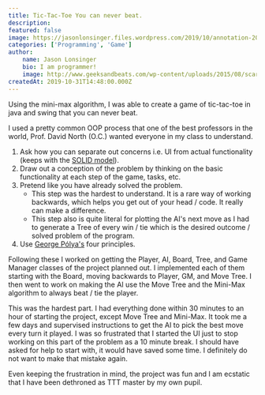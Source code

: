 ```yaml
---
title: Tic-Tac-Toe You can never beat.
description: 
featured: false
image: https://jasonlonsinger.files.wordpress.com/2019/10/annotation-2019-10-31-1nkjkl65449.pngnkjlk.png?w=1024
categories: ['Programming', 'Game']
author:
    name: Jason Lonsinger
    bio: I am programmer!
    image: http://www.geeksandbeats.com/wp-content/uploads/2015/08/scared-batman.jpeg
createdAt: 2019-10-31T14:48:00.000Z
---
```


Using the mini-max algorithm, I was able to create a game of tic-tac-toe in java and swing that you can never beat.

<v-img src="https://jasonlonsinger.files.wordpress.com/2019/10/annotation-2019-10-31-165449.png?w=1024"></v-img>

<v-img src="https://jasonlonsinger.files.wordpress.com/2019/10/annotation-2019-10-31-165449.pngnkjlk.png?w=1024" caption="I make a move in the top right (old pro TTT trick) and the ai makes the most optimal move." ref=""></v-img>

<v-img src="https://jasonlonsinger.files.wordpress.com/2019/10/annotation-2019-10-31-1nkjkl65449.pngnkjlk.png?w=1024" caption="Following up with a move in the bottom-left (again TTT pro here) the ai forces the path towards a tied game." ref=""></v-img>

I used a pretty common OOP process that one of the best professors in the world, Prof. David North (O.C.) wanted everyone in my class to understand.

1. Ask how you can separate out concerns i.e. UI from actual functionality (keeps with the <a href="https://en.wikipedia.org/wiki/SOLID#:~:text=In%20object-oriented%20computer%20programming,more%20understandable%2C%20flexible%20and%20maintainable.&amp;text=The%20principles%20are%20a%20subset,Martin." rel="noopener noreferrer nofollow">SOLID model</a>).
2. Draw out a conception of the problem by thinking on the basic functionality at each step of the game, tasks, etc.
3. Pretend like you have already solved the problem.
    - This step was the hardest to understand. It is a rare way of working backwards, which helps you get out of your head / code. It really can make a difference.
    - This step also is quite literal for plotting the AI's next move as I had to generate a Tree of every win / tie which is the desired outcome / solved problem of the program.
4. Use <a href="https://en.wikipedia.org/wiki/How_to_Solve_It" rel="noopener noreferrer nofollow">George Pólya's</a> four principles.

Following these I worked on getting the Player, AI, Board, Tree, and Game Manager classes of the project planned out. I implemented each of them starting with the Board, moving backwards to Player, GM, and Move Tree. I then went to work on making the AI use the Move Tree and the Mini-Max algorithm to always beat / tie the player.

This was the hardest part. I had everything done within 30 minutes to an hour of starting the project, except Move Tree and Mini-Max. It took me a few days and supervised instructions to get the AI to pick the best move every turn it played. I was so frustrated that I started the UI just to stop working on this part of the problem as a 10 minute break. I should have asked for help to start with, it would have saved some time. I definitely do not want to make that mistake again.

Even keeping the frustration in mind, the project was fun and I am ecstatic that I have been dethroned as TTT master by my own pupil.